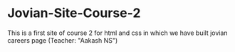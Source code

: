 # Jovian-Site-Course-2
This is a first site of course 2 for html and css in which we have built jovian careers page (Teacher: "Aakash NS")
